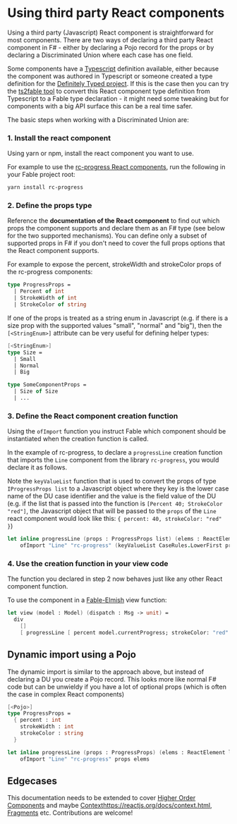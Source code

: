 # Using third party React components

Using a third party (Javascript) React component is straightforward for most components. There are two ways of declaring a third party React component in F# - either by declaring a Pojo record for the props or by declaring a Discriminated Union where each case has one field.

Some components have a [Typescript](https://www.typescriptlang.org/) definition available, either because the component was authored in Typescript or someone created a type definition for the [Definitely Typed project](https://definitelytyped.org/). If this is the case then you can try the [ts2fable tool](https://github.com/fable-compiler/ts2fable) to convert this React component type definition from Typescript to a Fable type declaration - it might need some tweaking but for components with a big API surface this can be a real time safer.

The basic steps when working with a Discriminated Union are:

### 1. Install the react component

Using yarn or npm, install the react component you want to use.

For example to use the [rc-progress React components](https://github.com/react-component/progress), run the following in your Fable project root:

```bash
yarn install rc-progress
```

### 2. Define the props type

Reference the **documentation of the React component** to find out which props the component supports and declare them as an F# type (see below for the two supported mechanisms). You can define only a subset of supported props in F# if you don't need to cover the full props options that the React component supports.

For example to expose the percent, strokeWidth and strokeColor props of the rc-progress components:

```fsharp
type ProgressProps =
  | Percent of int
  | StrokeWidth of int
  | StrokeColor of string
```

If one of the props is treated as a string enum in Javascript (e.g. if there is a size prop with the supported values "small", "normal" and "big"), then the `[<StringEnum>]` attribute can be very useful for defining helper types:

```fsharp
[<StringEnum>]
type Size =
  | Small
  | Normal
  | Big

type SomeComponentProps =
  | Size of Size
  | ...
```

### 3. Define the React component creation function

Using the `ofImport` function you instruct Fable which component should be instantiated when the creation function is called.

In the example of rc-progress, to declare a `progressLine` creation function that imports the `Line` component from the library `rc-progress`, you would declare it as follows.

Note the `keyValueList` function that is used to convert the props of type `IProgressProps list` to a Javascript object where they key is the lower case name of the DU case identifier and the value is the field value of the DU (e.g. if the list that is passed into the function is `[Percent 40; StrokeColor "red"]`, the Javascript object that will be passed to the `props` of the `Line` react component would look like this: `{ percent: 40, strokeColor: "red" }`)

```fsharp
let inline progressLine (props : ProgressProps list) (elems : ReactElement list) : ReactElement =
    ofImport "Line" "rc-progress" (keyValueList CaseRules.LowerFirst props) elems
```

### 4. Use the creation function in your view code

The function you declared in step 2 now behaves just like any other React component function.

To use the component in a [Fable-Elmish](https://fable-elmish.github.io/elmish/) view function:

```fsharp
let view (model : Model) (dispatch : Msg -> unit) =
  div
    []
    [ progressLine [ percent model.currentProgress; strokeColor: "red" ] [] ]
```

## Dynamic import using a Pojo

The dynamic import is similar to the approach above, but instead of declaring a DU you create a Pojo record. This looks more like normal F# code but can be unwieldy if you have a lot of optional props (which is often the case in complex React components)

```fsharp
[<Pojo>]
type ProgressProps =
  { percent : int
    strokeWidth : int
    strokeColor : string
  }

let inline progressLine (props : ProgressProps) (elems : ReactElement list) : ReactElement =
    ofImport "Line" "rc-progress" props elems
```

## Edgecases

This documentation needs to be extended to cover [Higher Order Components](https://reactjs.org/docs/higher-order-components.html) and maybe [Context]()https://reactjs.org/docs/context.html, [Fragments](https://reactjs.org/docs/fragments.html) etc. Contributions are welcome!
